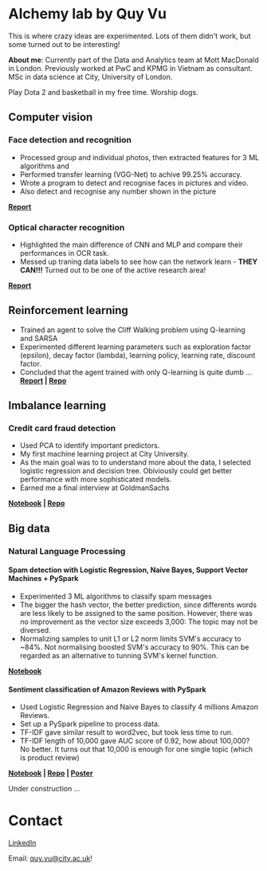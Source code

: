 # Alchemy lab by Quy Vu
This is where crazy ideas are experimented. Lots of them didn't work, but some turned out to be interesting!

<b> About me</b>: Currently part of the Data and Analytics team at Mott MacDonald in London. Previously worked at PwC and KPMG in Vietnam as consultant. MSc in data science at City, University of London.  

Play Dota 2 and basketball in my free time. Worship dogs.

## Computer vision
### Face detection and recognition
- Processed group and individual photos, then extracted features for 3 ML algorithms and 
- Performed transfer learning (VGG-Net) to achive 99.25% accuracy.
- Wrote a program to detect and recognise faces in pictures and video. 
- Also detect and recognise any number shown in the picture

<b>[Report](https://github.com/quyvx/Alchemy/blob/master/City/Courseworks/Face%20and%20digit%20recognition.pdf)</b>

### Optical character recognition
- Highlighted the main difference of CNN and MLP and compare their performances in OCR task.
- Messed up traning data labels to see how can the network learn - <b>THEY CAN!!!</b> Turned out to be one of the active research area!

<b>[Report](https://github.com/quyvx/Alchemy/blob/master/City/Courseworks/Comparison%20of%20MLP%20and%20CNN%20in%20hand-written%20digit%20recognition.pdf)</b>

## Reinforcement learning
- Trained an agent to solve the Cliff Walking problem using Q-learning and SARSA
- Experimented different learning parameters such as exploration factor (epsilon), decay factor (lambda), learning policy, learning rate, discount factor.
- Concluded that the agent trained with only Q-learning is quite dumb ...
<b>[Report](https://github.com/quyvx/Alchemy/blob/master/City/Courseworks/Reinforcement%20learning/Implementation%20of%20Q%20learning%20and%20SARSA%20in%20Cliff%20Walking%20Problem.pdf) | [Repo](https://github.com/quyvx/Alchemy/tree/master/City/Courseworks/Reinforcement%20learning)</b>

## Imbalance learning
### Credit card fraud detection
- Used PCA to identify important predictors. 
- My first machine learning project at City University. 
- As the main goal was to to understand more about the data, I selected logistic regression and decision tree. Obiviously could get better performance with more sophisticated models.
- Earned me a final interview at GoldmanSachs

<b>[Notebook](https://github.com/quyvx/Alchemy/blob/master/City/Courseworks/Credit%20card%20fraud%20detection%20with%20Logistic%20Regression%20and%20Decision%20Tree/Submission.ipynb) | [Repo](https://github.com/quyvx/Alchemy/tree/master/City/Courseworks/Credit%20card%20fraud%20detection%20with%20Logistic%20Regression%20and%20Decision%20Tree)</b>

## Big data
### Natural Language Processing
#### Spam detection with Logistic Regression, Naive Bayes, Support Vector Machines + PySpark
- Experimented 3 ML algorithms to classify spam messages
- The bigger the hash vector, the better prediction, since differents words are less likely to be assigned to the same position. However, there was no improvement as the vector size exceeds 3,000: The topic may not be diversed.
- Normalizing samples to unit L1 or L2 norm limits SVM's accuracy to ~84%. Not normalising boosted SVM's accuracy to 90%. This can be regarded as an alternative to tunning SVM's kernel function.

<b> [Notebook](https://github.com/quyvx/Alchemy/blob/master/City/Courseworks/Spam%20Detection%20with%20PySpark.ipynb)</b>

#### Sentiment classification of Amazon Reviews with PySpark
- Used Logistic Regression and Naive Bayes to classify 4 millions Amazon Reviews.
- Set up a PySpark pipeline to process data.
- TF-IDF gave similar result to word2vec, but took less time to run.
- TF-IDF length of 10,000 gave AUC score of 0.92, how about 100,000? No better. It turns out that 10,000 is enough for one single topic (which is product review)

<b>[Notebook](https://github.com/quyvx/Alchemy/blob/master/City/Courseworks/Sentiment%20classification%20with%20PySpark/Code.ipynb) | [Repo](https://github.com/quyvx/Alchemy/tree/master/City/Courseworks/Sentiment%20classification%20with%20PySpark) | 
  [Poster](https://camo.githubusercontent.com/fb353f672e97b343d66c00a656430b4294d6fb62/68747470733a2f2f692e696d6775722e636f6d2f5234636a6a71502e6a7067)</b>

Under construction ...

# Contact
 [LinkedIn](https://www.linkedin.com/in/quyvx/) 
 
 Email: quy.vu@city.ac.uk!
